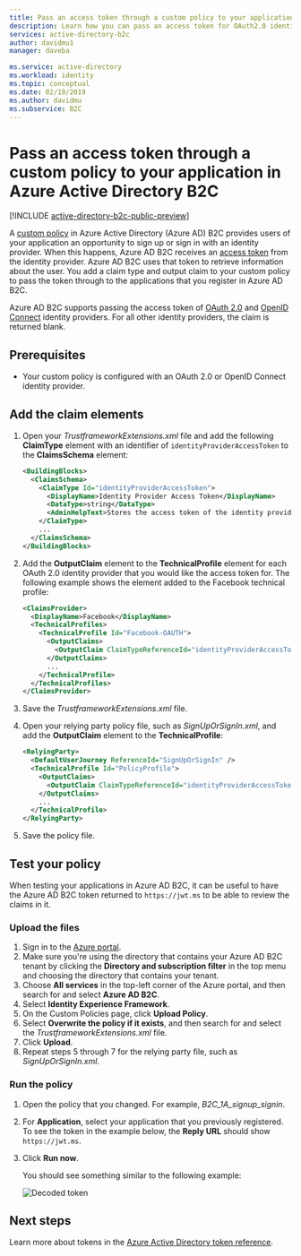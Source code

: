 ```yaml
---
title: Pass an access token through a custom policy to your application in Azure Active Directory B2C | Microsoft Docs
description: Learn how you can pass an access token for OAuth2.0 identity providers as a claim through a custom policy to your application in Azure Active Directory B2C. 
services: active-directory-b2c
author: davidmu1
manager: daveba

ms.service: active-directory
ms.workload: identity
ms.topic: conceptual
ms.date: 02/19/2019
ms.author: davidmu
ms.subservice: B2C
---
```


# Pass an access token through a custom policy to your application in Azure Active Directory B2C

[!INCLUDE [active-directory-b2c-public-preview](../../includes/active-directory-b2c-public-preview.md)]

A [custom policy](active-directory-b2c-get-started-custom.md) in Azure Active Directory (Azure AD) B2C provides users of your application an opportunity to sign up or sign in with an identity provider. When this happens, Azure AD B2C receives an [access token](active-directory-b2c-reference-tokens.md) from the identity provider. Azure AD B2C uses that token to retrieve information about the user. You add a claim type and output claim to your custom policy to pass the token through to the applications that you register in Azure AD B2C. 

Azure AD B2C supports passing the access token of [OAuth 2.0](active-directory-b2c-reference-oauth-code.md) and [OpenID Connect](active-directory-b2c-reference-oidc.md) identity providers. For all other identity providers, the claim is returned blank.

## Prerequisites

- Your custom policy is configured with an OAuth 2.0 or OpenID Connect identity provider.

## Add the claim elements 

1. Open your *TrustframeworkExtensions.xml* file and add the following **ClaimType** element with an identifier of `identityProviderAccessToken` to the **ClaimsSchema** element:

    ```XML
    <BuildingBlocks>
      <ClaimsSchema>
        <ClaimType Id="identityProviderAccessToken">
          <DisplayName>Identity Provider Access Token</DisplayName>
          <DataType>string</DataType>
          <AdminHelpText>Stores the access token of the identity provider.</AdminHelpText>
        </ClaimType>
        ...
      </ClaimsSchema>
    </BuildingBlocks>
    ```

2. Add the **OutputClaim** element to the **TechnicalProfile** element for each OAuth 2.0 identity provider that you would like the access token for. The following example shows the element added to the Facebook technical profile:

    ```XML
    <ClaimsProvider>
      <DisplayName>Facebook</DisplayName>
      <TechnicalProfiles>
        <TechnicalProfile Id="Facebook-OAUTH">
          <OutputClaims>
            <OutputClaim ClaimTypeReferenceId="identityProviderAccessToken" PartnerClaimType="{oauth2:access_token}" />
          </OutputClaims>
          ...
        </TechnicalProfile>
      </TechnicalProfiles>
    </ClaimsProvider>
    ```

3. Save the *TrustframeworkExtensions.xml* file.
4. Open your relying party policy file, such as *SignUpOrSignIn.xml*, and add the **OutputClaim** element to the **TechnicalProfile**:

    ```XML
    <RelyingParty>
      <DefaultUserJourney ReferenceId="SignUpOrSignIn" />
      <TechnicalProfile Id="PolicyProfile">
        <OutputClaims>
          <OutputClaim ClaimTypeReferenceId="identityProviderAccessToken" PartnerClaimType="idp_access_token"/>
        </OutputClaims>
        ...
      </TechnicalProfile>
    </RelyingParty>
    ```

5. Save the policy file.

## Test your policy

When testing your applications in Azure AD B2C, it can be useful to have the Azure AD B2C token returned to `https://jwt.ms` to be able to review the claims in it.

### Upload the files

1. Sign in to the [Azure portal](https://portal.azure.com/).
2. Make sure you're using the directory that contains your Azure AD B2C tenant by clicking the **Directory and subscription filter** in the top menu and choosing the directory that contains your tenant.
3. Choose **All services** in the top-left corner of the Azure portal, and then search for and select **Azure AD B2C**.
4. Select **Identity Experience Framework**.
5. On the Custom Policies page, click **Upload Policy**.
6. Select **Overwrite the policy if it exists**, and then search for and select the *TrustframeworkExtensions.xml* file.
7. Click **Upload**.
8. Repeat steps 5 through 7 for the relying party file, such as *SignUpOrSignIn.xml*.

### Run the policy

1. Open the policy that you changed. For example, *B2C_1A_signup_signin*.
2. For **Application**, select your application that you previously registered. To see the token in the example below, the **Reply URL** should show `https://jwt.ms`.
3. Click **Run now**.

    You should see something similar to the following example:

    ![Decoded token](./media/idp-pass-through-custom/idp-pass-through-custom-token.png)

## Next steps

Learn more about tokens in the [Azure Active Directory token reference](active-directory-b2c-reference-tokens.md).






